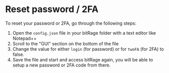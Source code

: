 # Reset password / 2FA

To reset your password or 2FA, go through the following steps:

1. Open the `config.json` file in your bitRage folder with a text editor like Notepad++ 
2. Scroll to the "GUI" section on the bottom of the file
3. Change the value for either `login` \(for password\) or for `twoFA` \(for 2FA\) to false.
4. Save the file and start and access bitRage again, you will be able to setup a new password or 2FA code from there.

